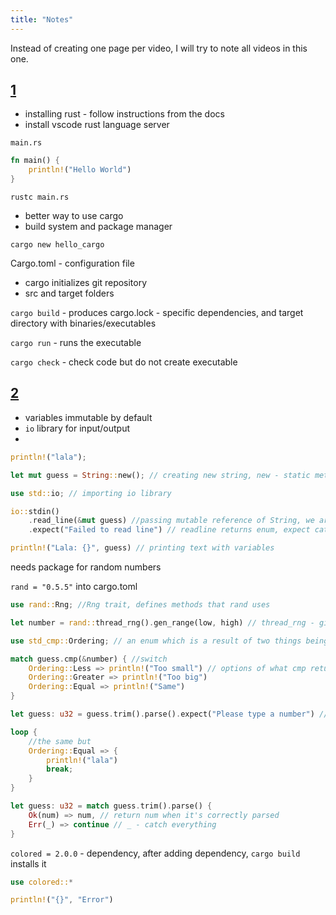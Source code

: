 ```yaml
---
title: "Notes"
---
```


Instead of creating one page per video, I will try to note all videos in this one.

## [1](https://www.youtube.com/watch?v=OX9HJsJUDxA)

- installing rust - follow instructions from the docs
- install vscode rust language server

`main.rs`

```rust
fn main() {
    println!("Hello World")
}
```
`rustc main.rs`

- better way to use cargo
- build system and package manager

`cargo new hello_cargo`

Cargo.toml - configuration file

- cargo initializes git repository
- src and target folders

`cargo build` - produces cargo.lock - specific dependencies, and target directory with binaries/executables

`cargo run` - runs the executable

`cargo check` - check code but do not create executable

## [2](https://www.youtube.com/watch?v=H0xBSbnQYds)

- variables immutable by default
- `io` library for input/output
- 

```rust
println!("lala");

let mut guess = String::new(); // creating new string, new - static method, mut - makes variable mutable

use std::io; // importing io library

io::stdin()
    .read_line(&mut guess) //passing mutable reference of String, we are borrowing the variable
    .expect("Failed to read line") // readline returns enum, expect catches the possible error, and show custom message

println!("Lala: {}", guess) // printing text with variables
```

needs package for random numbers

`rand = "0.5.5"` into cargo.toml

```rust
use rand::Rng; //Rng trait, defines methods that rand uses

let number = rand::thread_rng().gen_range(low, high) // thread_rng - gives us random number generator, gen_ranges - generates number

use std_cmp::Ordering; // an enum which is a result of two things being compared

match guess.cmp(&number) { //switch
    Ordering::Less => println!("Too small") // options of what cmp returns
    Ordering::Greater => println!("Too big")
    Ordering::Equal => println!("Same")
}

let guess: u32 = guess.trim().parse().expect("Please type a number") // converts string to int, need type hint u32

loop {
    //the same but
    Ordering::Equal => {
        println!("lala")
        break;
    }
}

let guess: u32 = match guess.trim().parse() {
    Ok(num) => num, // return num when it's correctly parsed
    Err(_) => continue // _ - catch everything
}
```

`colored = 2.0.0` - dependency, after adding dependency, `cargo build` installs it

```rust
use colored::*

println!("{}", "Error")
```